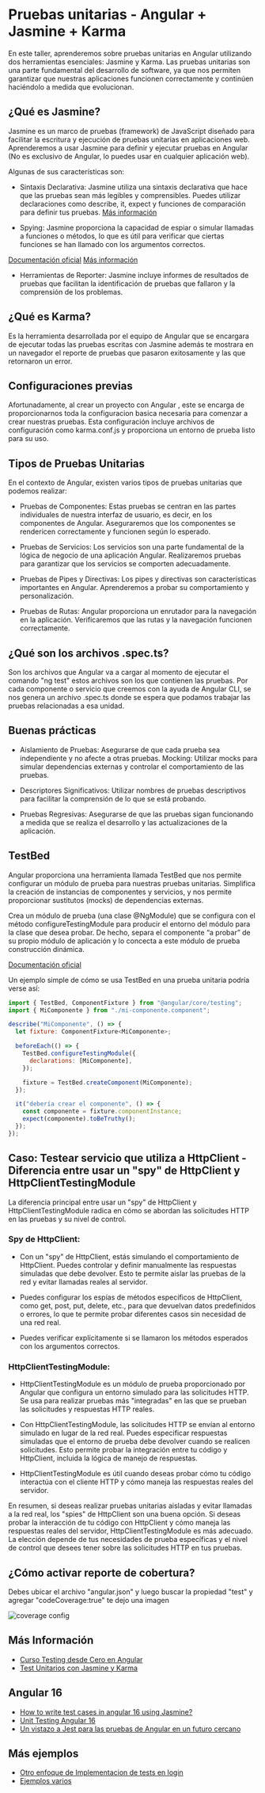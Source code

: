 # Pruebas unitarias - Angular + Jasmine + Karma

En este taller, aprenderemos sobre pruebas unitarias en Angular utilizando dos herramientas esenciales: Jasmine y Karma. Las pruebas unitarias son una parte fundamental del desarrollo de software, ya que nos permiten garantizar que nuestras aplicaciones funcionen correctamente y continúen haciéndolo a medida que evolucionan.

## ¿Qué es Jasmine?

Jasmine es un marco de pruebas (framework) de JavaScript diseñado para facilitar la escritura y ejecución de pruebas unitarias en aplicaciones web. Aprenderemos a usar Jasmine para definir y ejecutar pruebas en Angular (No es exclusivo de Angular, lo puedes usar en cualquier aplicación web).

Algunas de sus características son:

- Sintaxis Declarativa: Jasmine utiliza una sintaxis declarativa que hace que las pruebas sean más legibles y comprensibles. Puedes utilizar declaraciones como describe, it, expect y funciones de comparación para definir tus pruebas. [Más información](https://codingpotions.com/angular-testing/)

- Spying: Jasmine proporciona la capacidad de espiar o simular llamadas a funciones o métodos, lo que es útil para verificar que ciertas funciones se han llamado con los argumentos correctos.

[Documentación oficial](https://jasmine.github.io/api/edge/Spy.html)
[Más información](https://www.digitalocean.com/community/tutorials/angular-testing-with-spies)

- Herramientas de Reporter: Jasmine incluye informes de resultados de pruebas que facilitan la identificación de pruebas que fallaron y la comprensión de los problemas.

## ¿Qué es Karma?

Es la herramienta desarrollada por el equipo de Angular que se encargara de ejecutar todas las pruebas escritas con Jasmine además te mostrara en un navegador el reporte de pruebas que pasaron exitosamente y las que retornaron un error.

## Configuraciones previas

Afortunadamente, al crear un proyecto con Angular , este se encarga de proporcionarnos toda la configuracion basica necesaria para comenzar a crear nuestras pruebas. Esta configuración incluye archivos de configuración como karma.conf.js y proporciona un entorno de prueba listo para su uso.

## Tipos de Pruebas Unitarias

En el contexto de Angular, existen varios tipos de pruebas unitarias que podemos realizar:

- Pruebas de Componentes: Estas pruebas se centran en las partes individuales de nuestra interfaz de usuario, es decir, en los componentes de Angular. Aseguraremos que los componentes se rendericen correctamente y funcionen según lo esperado.

- Pruebas de Servicios: Los servicios son una parte fundamental de la lógica de negocio de una aplicación Angular. Realizaremos pruebas para garantizar que los servicios se comporten adecuadamente.

- Pruebas de Pipes y Directivas: Los pipes y directivas son características importantes en Angular. Aprenderemos a probar su comportamiento y personalización.

- Pruebas de Rutas: Angular proporciona un enrutador para la navegación en la aplicación. Verificaremos que las rutas y la navegación funcionen correctamente.

## ¿Qué son los archivos .spec.ts?

Son los archivos que Angular va a cargar al momento de ejecutar el comando "ng test" estos archivos son los que contienen las pruebas.
Por cada componente o servicio que creemos con la ayuda de Angular CLI, se nos genera un archivo .spec.ts donde se espera que podamos trabajar las pruebas relacionadas a esa unidad.

## Buenas prácticas

- Aislamiento de Pruebas: Asegurarse de que cada prueba sea independiente y no afecte a otras pruebas.
  Mocking: Utilizar mocks para simular dependencias externas y controlar el comportamiento de las pruebas.

- Descriptores Significativos: Utilizar nombres de pruebas descriptivos para facilitar la comprensión de lo que se está probando.

- Pruebas Regresivas: Asegurarse de que las pruebas sigan funcionando a medida que se realiza el desarrollo y las actualizaciones de la aplicación.

## TestBed

Angular proporciona una herramienta llamada TestBed que nos permite configurar un módulo de prueba para nuestras pruebas unitarias. Simplifica la creación de instancias de componentes y servicios, y nos permite proporcionar sustitutos (mocks) de dependencias externas.

Crea un módulo de prueba (una clase @NgModule) que se configura con el método configureTestingModule para producir el entorno del módulo para la clase que desea probar. De hecho, separa el componente “a probar” de su propio módulo de aplicación y lo concecta a este módulo de prueba construcción dinámica.

[Documentación oficial](https://docs.angular.lat/guide/testing-services)

Un ejemplo simple de cómo se usa TestBed en una prueba unitaria podría verse así:

```js
import { TestBed, ComponentFixture } from "@angular/core/testing";
import { MiComponente } from "./mi-componente.component";

describe("MiComponente", () => {
  let fixture: ComponentFixture<MiComponente>;

  beforeEach(() => {
    TestBed.configureTestingModule({
      declarations: [MiComponente],
    });

    fixture = TestBed.createComponent(MiComponente);
  });

  it("debería crear el componente", () => {
    const componente = fixture.componentInstance;
    expect(componente).toBeTruthy();
  });
});
```

## Caso: Testear servicio que utiliza a HttpClient - Diferencia entre usar un "spy" de HttpClient y HttpClientTestingModule

La diferencia principal entre usar un "spy" de HttpClient y HttpClientTestingModule radica en cómo se abordan las solicitudes HTTP en las pruebas y su nivel de control.

### Spy de HttpClient:

- Con un "spy" de HttpClient, estás simulando el comportamiento de HttpClient. Puedes controlar y definir manualmente las respuestas simuladas que debe devolver. Esto te permite aislar las pruebas de la red y evitar llamadas reales al servidor.

- Puedes configurar los espías de métodos específicos de HttpClient, como get, post, put, delete, etc., para que devuelvan datos predefinidos o errores, lo que te permite probar diferentes casos sin necesidad de una red real.

- Puedes verificar explícitamente si se llamaron los métodos esperados con los argumentos correctos.

### HttpClientTestingModule:

- HttpClientTestingModule es un módulo de prueba proporcionado por Angular que configura un entorno simulado para las solicitudes HTTP. Se usa para realizar pruebas más "integradas" en las que se prueban las solicitudes y respuestas HTTP reales.

- Con HttpClientTestingModule, las solicitudes HTTP se envían al entorno simulado en lugar de la red real. Puedes especificar respuestas simuladas que el entorno de prueba debe devolver cuando se realicen solicitudes. Esto permite probar la integración entre tu código y HttpClient, incluida la lógica de manejo de respuestas.

- HttpClientTestingModule es útil cuando deseas probar cómo tu código interactúa con el cliente HTTP y cómo maneja las respuestas reales del servidor.

En resumen, si deseas realizar pruebas unitarias aisladas y evitar llamadas a la red real, los "spies" de HttpClient son una buena opción. Si deseas probar la interacción de tu código con HttpClient y cómo maneja las respuestas reales del servidor, HttpClientTestingModule es más adecuado. La elección depende de tus necesidades de prueba específicas y el nivel de control que desees tener sobre las solicitudes HTTP en tus pruebas.

## ¿Cómo activar reporte de cobertura?

Debes ubicar el archivo "angular.json" y luego buscar la propiedad "test" y agregar "codeCoverage:true" te dejo una imagen

![coverage config](coverage.png)

## Más Información

- [Curso Testing desde Cero en Angular](https://www.youtube.com/playlist?list=PL_WGMLcL4jzVoCpd-QhvfM0v8lNUa8OSQ)
- [Test Unitarios con Jasmine y Karma](https://codigoencasa.com/pruebas-unitarias-en-angular/#:~:text=Jasmine%3A%20Es%20el%20framework%20encargado,%2C%20expect%22%20y%20muchas%20m%C3%A1s.)

## Angular 16

- [How to write test cases in angular 16 using Jasmine?](https://www.youtube.com/watch?v=J7YLuoGGQe0)
- [Unit Testing Angular 16](https://www.positronx.io/angular-unit-testing-application-with-jasmine-karma/)
- [Un vistazo a Jest para las pruebas de Angular en un futuro cercano](https://dev.to/this-is-angular/angular-testing-in-2023-past-present-and-future-j5m)

## Más ejemplos

- [Otro enfoque de Implementacion de tests en login](https://digital55.com/blog/como-usar-testing-angular-jasmine-karma/)
- [Ejemplos varios](https://medium.com/@vito1986/angular-unit-testing-8a1479079f84)

